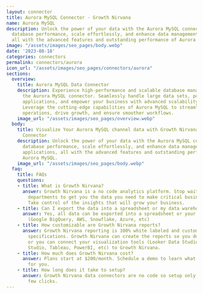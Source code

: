 ```yaml
---
layout: connector
title: Aurora MySQL Connector - Growth Nirvana
name: Aurora MySQL
description: Unlock the power of your data with the Aurora MySQL connector. Optimize
  database performance, scale effortlessly, and enhance data management for your applications,
  all with the advanced features and outstanding performance of Aurora MySQL.
image: "/assets/images/seo_pages/body.webp"
date: '2023-08-18'
categories: connectors
permalink: connectors/aurora
icon_url: "/assets/images/seo_pages/connectors/aurora"
sections:
  overview:
    title: Aurora MySQL Data Connector
    description: Experience high-performance and scalable database management with
      the Aurora MySQL connector. Seamlessly handle large data sets, power critical
      applications, and empower your business with advanced scalability and reliability.
      Leverage the cutting-edge capabilities of Aurora MySQL to streamline your data
      operations, drive growth, and ensure smoother workflows.
    image_url: "/assets/images/seo_pages/overview.webp"
  body:
    title: Visualize Your Aurora MySQL channel data with Growth Nirvana's Aurora MySQL
      Connector
    description: Unlock the power of your data with the Aurora MySQL connector. Optimize
      database performance, scale effortlessly, and enhance data management for your
      applications, all with the advanced features and outstanding performance of
      Aurora MySQL.
    image_url: "/assets/images/seo_pages/body.webp"
  faq:
    title: FAQs
    questions:
    - title: What is Growth Nirvana?
      answer: Growth Nirvana is a no code analytics platform. Stop waiting for other
        departments to get you the data you need to make critical business decisions.
        Take control of the insights that will grow your business.
    - title: Can I export the data into a spreadsheet or my data warehouse?
      answer: Yes, all data can be exported into a spreadsheet or your data warehouse
        (Google BigQuery, AWS, Snowflake, Azure, etc)
    - title: How customizable are Growth Nirvana reports?
      answer: Growth Nirvana reporting is 100% white labeled and customized to your
        specifications. Growth Nirvana can create the reports so you don’t have to
        or you can connect your visualization tools (Looker Data Studio/Google Data
        Studio, Tableau, PowerBI, etc) to Growth Nirvana.
    - title: How much does Growth Nirvana cost?
      answer: Plans start at $200/month. Schedule a demo to learn what plan is best
        for you.
    - title: How long does it take to setup?
      answer: Growth Nirvana data connectors are no code so setup only requires a
        few clicks.
---
```

